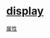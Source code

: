 # [display](https://developer.mozilla.org/en-US/docs/Web/CSS/CSS_display)

[属性](https://developer.mozilla.org/en-US/docs/Web/CSS/display)
